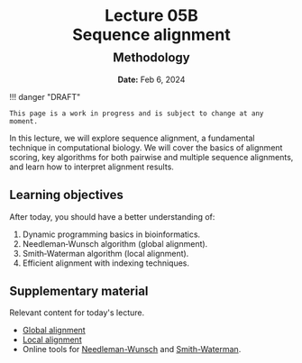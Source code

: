 <h1 style="margin-bottom: 0.4em; text-align: center;">
    <b>Lecture 05B</b><br>
    Sequence alignment
</h1>
<h2 style="margin-top: 0.0em; text-align: center;">
    Methodology
</h2>
<p style="text-align: center;">
    <b>Date:</b> Feb 6, 2024
</p>

!!! danger "DRAFT"

    This page is a work in progress and is subject to change at any moment.

In this lecture, we will explore sequence alignment, a fundamental technique in computational biology.
We will cover the basics of alignment scoring, key algorithms for both pairwise and multiple sequence alignments, and learn how to interpret alignment results.

## Learning objectives

After today, you should have a better understanding of:

1.  Dynamic programming basics in bioinformatics.
2.  Needleman‐Wunsch algorithm (global alignment).
3.  Smith‐Waterman algorithm (local alignment).
4.  Efficient alignment with indexing techniques.

## Supplementary material

Relevant content for today's lecture.

-   [Global alignment](https://omics.crumblearn.org/alignment/pairwise/global/)
-   [Local alignment](https://omics.crumblearn.org/alignment/pairwise/local/)
-   Online tools for [Needleman-Wunsch](http://rna.informatik.uni-freiburg.de/Teaching/index.jsp?toolName=Needleman-Wunsch) and [Smith-Waterman](http://rna.informatik.uni-freiburg.de/Teaching/index.jsp?toolName=Smith-Waterman).

<!-- ## Presentation

-   **View:** [slides.com/aalexmmaldonado/biosc1540-l05b](https://slides.com/aalexmmaldonado/biosc1540-l05b)
-   **Live link:** [slides.com/d/0y5mCfU/live](https://slides.com/d/0y5mCfU/live)
-   **Download:** [biosc1540-l05b.pdf](/lectures/l05B/biosc1540-l05b.pdf)

<iframe src="https://slides.com/aalexmmaldonado/biosc1540-l05b/embed?byline=hidden&share=hidden" width="100%" height="600" title="BIOSC 1540: Lecture 05B" scrolling="no" frameborder="0" webkitallowfullscreen mozallowfullscreen allowfullscreen></iframe> -->
